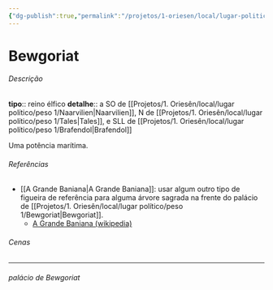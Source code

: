 ```yaml
---
{"dg-publish":true,"permalink":"/projetos/1-oriesen/local/lugar-politico/peso-1/bewgoriat/"}
---
```



# Bewgoriat

###### Descrição
**tipo**:: reino élfico
**detalhe**:: a SO de [[Projetos/1. Oriesên/local/lugar político/peso 1/Naarvilien|Naarvilien]], N de [[Projetos/1. Oriesên/local/lugar político/peso 1/Tales|Tales]], e SLL de [[Projetos/1. Oriesên/local/lugar político/peso 1/Brafendol|Brafendol]]

Uma potência marítima.


###### Referências
- [[A Grande Baniana|A Grande Baniana]]: usar algum outro tipo de figueira de referência para alguma árvore sagrada na frente do palácio de [[Projetos/1. Oriesên/local/lugar político/peso 1/Bewgoriat|Bewgoriat]].
	- [A Grande Baniana (wikipedia)](https://en.wikipedia.org/wiki/The_Great_Banyan)


###### Cenas



---
###### palácio de Bewgoriat

<div class="transclusion internal-embed is-loaded"><div class="markdown-embed">





</div></div>
